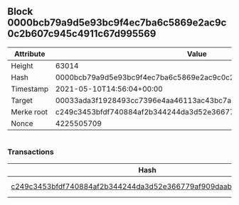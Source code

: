 ## Block 0000bcb79a9d5e93bc9f4ec7ba6c5869e2ac9c0c2b607c945c4911c67d995569

Attribute | Value
--- | ---
Height | 63014
Hash | 0000bcb79a9d5e93bc9f4ec7ba6c5869e2ac9c0c2b607c945c4911c67d995569
Timestamp | 2021-05-10T14:56:04+00:00
Target | 00033ada3f1928493cc7396e4aa46113ac43bc7ac52aab5d08e3934913716f64
Merke root | c249c3453bfdf740884af2b344244da3d52e366779af909daab6fdceaf41186f
Nonce | 4225505709

```

```

### Transactions

Hash | Amount
--- | ---
[c249c3453bfdf740884af2b344244da3d52e366779af909daab6fdceaf41186f](c249c3453bfdf740884af2b344244da3d52e366779af909daab6fdceaf41186f.md) | 10.00000000 SKEPTI 
